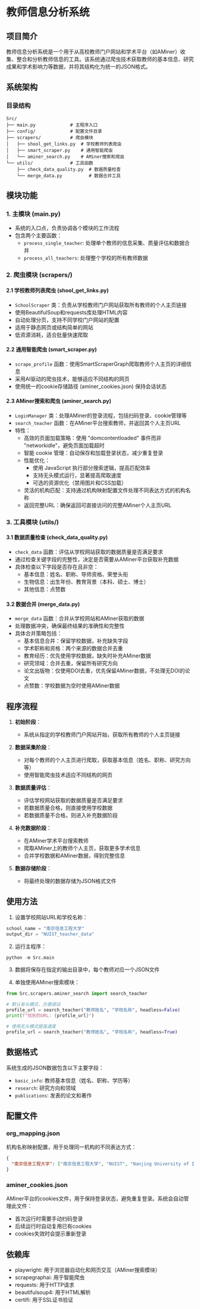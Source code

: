 # 教师信息分析系统

## 项目简介
教师信息分析系统是一个用于从高校教师门户网站和学术平台（如AMiner）收集、整合和分析教师信息的工具。该系统通过爬虫技术获取教师的基本信息、研究成果和学术影响力等数据，并将其结构化为统一的JSON格式。

## 系统架构

### 目录结构
```
Src/
├── main.py             # 主程序入口
├── config/             # 配置文件目录
├── scrapers/           # 爬虫模块
│   ├── shool_get_links.py  # 学校教师列表爬虫
│   ├── smart_scraper.py    # 通用智能爬虫
│   └── aminer_search.py    # AMiner搜索和爬虫
└── utils/              # 工具函数
    ├── check_data_quality.py  # 数据质量检查
    └── merge_data.py          # 数据合并工具
```

## 模块功能

### 1. 主模块 (main.py)
- 系统的入口点，负责协调各个模块的工作流程
- 包含两个主要函数：
  - `process_single_teacher`: 处理单个教师的信息采集、质量评估和数据合并
  - `process_all_teachers`: 处理整个学校的所有教师数据

### 2. 爬虫模块 (scrapers/)

#### 2.1 学校教师列表爬虫 (shool_get_links.py)
- `SchoolScraper` 类：负责从学校教师门户网站获取所有教师的个人主页链接
- 使用BeautifulSoup和requests库处理HTML内容
- 自动处理分页，支持不同学校门户网站的配置
- 适用于静态网页或结构简单的网站
- 低资源消耗，适合批量快速爬取

#### 2.2 通用智能爬虫 (smart_scraper.py)
- `scrape_profile` 函数：使用SmartScraperGraph爬取教师个人主页的详细信息
- 采用AI驱动的爬虫技术，能够适应不同结构的网页
- 使用统一的cookie存储路径 (aminer_cookies.json) 保持会话状态

#### 2.3 AMiner搜索和爬虫 (aminer_search.py)
- `LoginManager` 类：处理AMiner的登录流程，包括扫码登录、cookie管理等
- `search_teacher` 函数：在AMiner平台搜索教师，并返回其个人主页URL
- 特性：
  - 高效的页面加载策略：使用 "domcontentloaded" 事件而非 "networkidle"，避免页面加载超时
  - 智能 cookie 管理：自动保存和加载登录状态，减少重复登录
  - 性能优化：
    - 使用 JavaScript 执行部分搜索逻辑，提高匹配效率
    - 支持无头模式运行，显著提高爬取速度
    - 可选的资源优化（禁用图片和CSS加载）
  - 灵活的机构匹配：支持通过机构映射配置文件处理不同表达方式的机构名称
  - 返回完整URL：确保返回可直接访问的完整AMiner个人主页URL

### 3. 工具模块 (utils/)

#### 3.1 数据质量检查 (check_data_quality.py)
- `check_data` 函数：评估从学校网站获取的数据质量是否满足要求
- 通过检查关键字段的完整性，决定是否需要从AMiner平台获取补充数据
- 具体检查以下字段是否存在且非空：
  - 基本信息：姓名、职称、导师资格、荣誉头衔
  - 生物信息：出生年份、教育背景（本科、硕士、博士）
  - 其他信息：点赞数

#### 3.2 数据合并 (merge_data.py)
- `merge_data` 函数：合并从学校网站和AMiner获取的数据
- 处理数据冲突，确保最终结果的准确性和完整性
- 具体合并策略包括：
  - 基本信息合并：保留学校数据，补充缺失字段
  - 学术职称和资格：两个来源的数据合并去重
  - 教育经历：优先使用学校数据，缺失时补充AMiner数据
  - 研究领域：合并去重，保留所有研究方向
  - 论文出版物：仅使用DOI去重，优先保留AMiner数据，不处理无DOI的论文
  - 点赞数：学校数据为空时使用AMiner数据

## 程序流程

1. **初始阶段**：
   - 系统从指定的学校教师门户网站开始，获取所有教师的个人主页链接

2. **数据采集阶段**：
   - 对每个教师的个人主页进行爬取，获取基本信息（姓名、职称、研究方向等）
   - 使用智能爬虫技术适应不同结构的网页

3. **数据质量评估**：
   - 评估学校网站获取的数据质量是否满足要求
   - 若数据质量合格，则直接使用学校数据
   - 若数据质量不合格，则进入补充数据阶段

4. **补充数据阶段**：
   - 在AMiner学术平台搜索教师
   - 爬取AMiner上的教师个人主页，获取更多学术信息
   - 合并学校数据和AMiner数据，得到完整信息

5. **数据存储阶段**：
   - 将最终处理的数据存储为JSON格式文件

## 使用方法

1. 设置学校网站URL和学校名称：
```python
school_name = "南京信息工程大学"
output_dir = "NUIST_teacher_data"
```

2. 运行主程序：
```python
python -m Src.main
```

3. 数据将保存在指定的输出目录中，每个教师对应一个JSON文件

4. 单独使用AMiner搜索模块：
```python
from Src.scrapers.aminer_search import search_teacher

# 默认有头模式，方便调试
profile_url = search_teacher("教师姓名", "学校名称", headless=False)
print(f"找到的URL: {profile_url}")

# 使用无头模式提高速度
profile_url = search_teacher("教师姓名", "学校名称", headless=True)
```

## 数据格式

系统生成的JSON数据包含以下主要字段：
- `basic_info`: 教师基本信息（姓名、职称、学历等）
- `research`: 研究方向和领域
- `publications`: 发表的论文和著作

## 配置文件

### org_mapping.json
机构名称映射配置，用于处理同一机构的不同表达方式：
```json
{
  "南京信息工程大学": ["南京信息工程大学", "NUIST", "Nanjing University of Information Science and Technology"]
}
```

### aminer_cookies.json
AMiner平台的cookies文件，用于保持登录状态，避免重复登录。系统会自动管理此文件：
- 首次运行时需要手动扫码登录
- 后续运行时自动复用已有cookies
- cookies失效时会提示重新登录

## 依赖库
- playwright: 用于浏览器自动化和网页交互（AMiner搜索模块）
- scrapegraphai: 用于智能爬虫
- requests: 用于HTTP请求
- beautifulsoup4: 用于HTML解析
- certifi: 用于SSL证书验证

